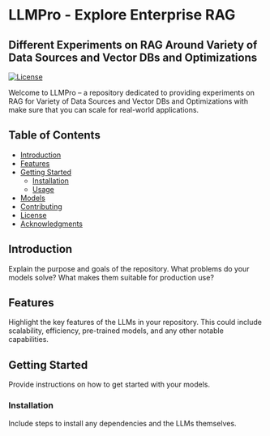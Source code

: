 # LLMPro - Explore Enterprise RAG
## Different Experiments on RAG Around Variety of Data Sources and Vector DBs and Optimizations

[![License](https://img.shields.io/badge/License-MIT-blue.svg)](LICENSE)

Welcome to LLMPro – a repository dedicated to providing experiments on RAG for Variety of Data Sources and Vector DBs and Optimizations with make sure that you can scale for real-world applications.

## Table of Contents
- [Introduction](#introduction)
- [Features](#features)
- [Getting Started](#getting-started)
  - [Installation](#installation)
  - [Usage](#usage)
- [Models](#models)
- [Contributing](#contributing)
- [License](#license)
- [Acknowledgments](#acknowledgments)

## Introduction
Explain the purpose and goals of the repository. What problems do your models solve? What makes them suitable for production use?

## Features
Highlight the key features of the LLMs in your repository. This could include scalability, efficiency, pre-trained models, and any other notable capabilities.

## Getting Started
Provide instructions on how to get started with your models.

### Installation
Include steps to install any dependencies and the LLMs themselves.
